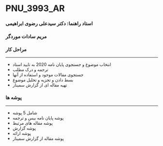 # PNU_3993_AR
<script> alert("گزارش سمینار تحقیق و تتبع نظری") </script>
### استاد راهنما: دکتر سیدعلی رضوی ابراهیمی



### مریم سادات موردگر




### مراحل کار

---
+ انتخاب موضوع و جستجوی پایان نامه 2020 به تایید استاد
+ ترجمه و درک مطلب
+ جستجوی مقالات موجود و استفاده از آنها
+ بسط دادن و تجزیه و تحلیل موضوع
+ تهیه مقاله ای از گزارش سمینار

### پوشه ها

---
+ شامل 5 پوشه 
+ پوشه پایان نامه بیس و ترجمه
+ پوشه مقاله های مرتبط 
+ پوشه گزارش
+ پوشه ارائه
+ پوشه مقاله از گزارش سمینار 

